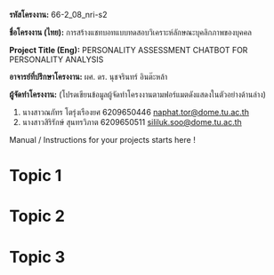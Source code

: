 **รหัสโครงงาน:** 66-2_08_nri-s2

**ชื่อโครงงาน (ไทย):** การสร้างแชทบอทแบบทดสอบวิเคราะห์ลักษณะบุคลิกภาพของบุคคล

**Project Title (Eng):** PERSONALITY ASSESSMENT CHATBOT FOR PERSONALITY ANALYSIS  

**อาจารย์ที่ปรึกษาโครงงาน:** ผศ. ดร. นุชจรินทร์ อินต๊ะหล้า

**ผู้จัดทำโครงงาน:** (โปรดเขียนข้อมูลผู้จัดทำโครงงานตามฟอร์แมตดังแสดงในตัวอย่างด้านล่าง)
1. นางสาวณภัทร โตรุ่งเรืองยศ 6209650446 naphat.tor@dome.tu.ac.th
2. นางสาวสิริรักษ์ สุนทรวิภาต 6209650511 sililuk.soo@dome.tu.ac.th
   
Manual / Instructions for your projects starts here !
# Topic 1
# Topic 2 
# Topic 3
